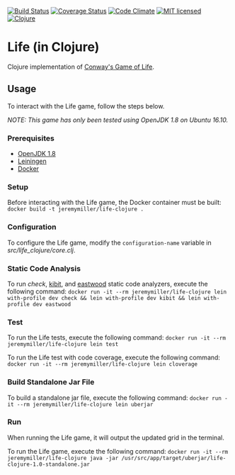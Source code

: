 [![Build Status](https://travis-ci.org/jeremy-miller/life-clojure.svg?branch=master)](https://travis-ci.org/jeremy-miller/life-clojure)
[![Coverage Status](https://coveralls.io/repos/github/jeremy-miller/life-clojure/badge.svg?branch=master)](https://coveralls.io/github/jeremy-miller/life-clojure?branch=master)
[![Code Climate](https://codeclimate.com/github/jeremy-miller/life-clojure/badges/gpa.svg)](https://codeclimate.com/github/jeremy-miller/life-clojure)
[![MIT licensed](https://img.shields.io/badge/license-MIT-blue.svg)](https://raw.githubusercontent.com/hyperium/hyper/master/LICENSE)
[![Clojure](https://img.shields.io/badge/Clojure-1.8.0-blue.svg)]()

# Life (in Clojure)
Clojure implementation of [Conway's Game of Life](https://en.wikipedia.org/wiki/Conway%27s_Game_of_Life).

## Usage
To interact with the Life game, follow the steps below.

*NOTE: This game has only been tested using OpenJDK 1.8 on Ubuntu 16.10.*

### Prerequisites
- [OpenJDK 1.8](http://openjdk.java.net/)
- [Leiningen](https://leiningen.org/)
- [Docker](https://docs.docker.com/engine/installation/linux/ubuntu/)

### Setup
Before interacting with the Life game, the Docker container must be built: ```docker build -t jeremymiller/life-clojure .```

### Configuration
To configure the Life game, modify the ```configuration-name``` variable in *src/life_clojure/core.clj*.

### Static Code Analysis
To run *check*, [kibit](https://github.com/jonase/kibit), and [eastwood](https://github.com/jonase/eastwood) static code analyzers,
execute the following command: ```docker run -it --rm jeremymiller/life-clojure lein with-profile dev check && lein with-profile dev kibit && lein with-profile dev eastwood```

### Test
To run the Life tests, execute the following command: ```docker run -it --rm jeremymiller/life-clojure lein test```

To run the Life test with code coverage, execute the following command: ```docker run -it --rm jeremymiller/life-clojure lein cloverage```

### Build Standalone Jar File
To build a standalone jar file, execute the following command: ```docker run -it --rm jeremymiller/life-clojure lein uberjar```

### Run
When running the Life game, it will output the updated grid in the terminal.

To run the Life game, execute the following command: ```docker run -it --rm jeremymiller/life-clojure java -jar /usr/src/app/target/uberjar/life-clojure-1.0-standalone.jar```
